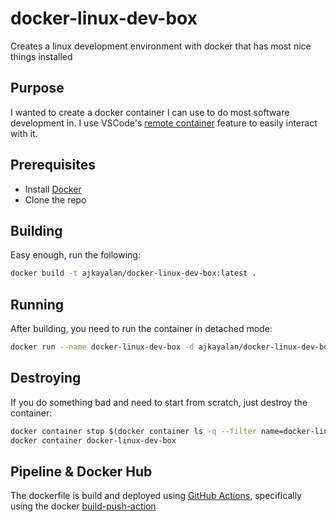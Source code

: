 # docker-linux-dev-box

Creates a linux development environment with docker that has most nice things installed

## Purpose

I wanted to create a docker container I can use to do most software development in. I use VSCode's [remote container](https://code.visualstudio.com/docs/remote/containers) feature to easily interact with it.

## Prerequisites

* Install [Docker](https://www.docker.com/get-started)
* Clone the repo

## Building

Easy enough, run the following:

```sh
docker build -t ajkayalan/docker-linux-dev-box:latest .
```

## Running

After building, you need to run the container in detached mode:

```sh
docker run --name docker-linux-dev-box -d ajkayalan/docker-linux-dev-box:latest
```

## Destroying

If you do something bad and need to start from scratch, just destroy the container:

```sh
docker container stop $(docker container ls -q --filter name=docker-linux-dev-box)
docker container docker-linux-dev-box
```

## Pipeline & Docker Hub

The dockerfile is build and deployed using [GitHub Actions](https://docs.github.com/en/actions), specifically using the docker [build-push-action](https://github.com/docker/build-push-action)
